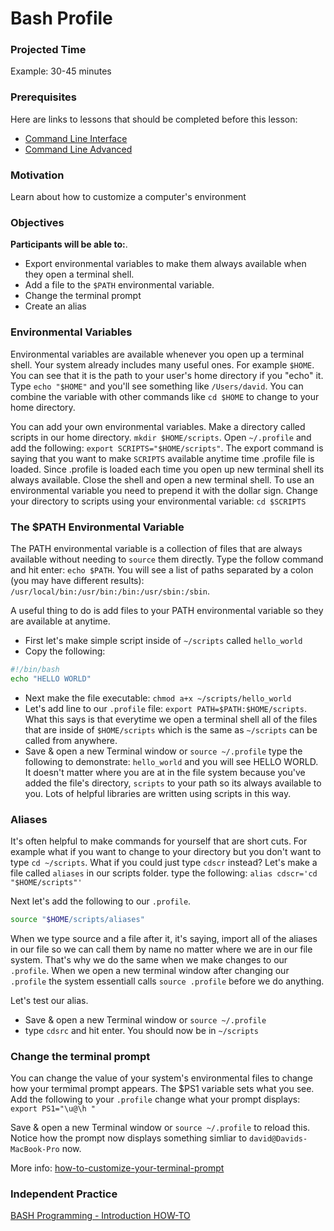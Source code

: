 # Bash Profile

### Projected Time

Example: 30-45 minutes

### Prerequisites

Here are links to lessons that should be completed before this lesson:

- [Command Line Interface](command-line/command-line-inteface.md)
- [Command Line Advanced](command-line/command-line-advanced.md)

### Motivation

Learn about how to customize a computer's environment 

### Objectives

**Participants will be able to:**.
- Export environmental variables to make them always available when they open a terminal shell.
- Add a file to the `$PATH` environmental variable.
- Change the terminal prompt
- Create an alias 


### Environmental Variables
Environmental variables are available whenever you open up a terminal shell. Your system
already includes many useful ones. For example `$HOME`. You can see that it is the path to 
your user's home directory if you "echo" it. Type `echo "$HOME"` and you'll see something like `/Users/david`. 
You can combine the variable with other commands like `cd $HOME` to change to your home directory. 

You can add your own environmental variables. 
Make a directory called scripts in our home directory. `mkdir $HOME/scripts`. 
Open `~/.profile` and add the following: `export SCRIPTS="$HOME/scripts"`. 
The export command is saying that you want to make `SCRIPTS` available anytime time .profile file is loaded. Since
.profile is loaded each time you open up new terminal shell its always available.
Close the shell and open a new terminal shell. 
To use an environmental variable you need to  prepend it with the dollar sign. 
Change your directory to scripts using your environmental variable: `cd $SCRIPTS`

### The $PATH Environmental Variable

The PATH environmental variable is a collection of files that are always available without needing to `source`
them directly. Type the follow command and hit enter: `echo $PATH`.
You will see a list of paths separated by a colon (you may have different results):
`/usr/local/bin:/usr/bin:/bin:/usr/sbin:/sbin`. 

A useful thing to do is add files to your PATH environmental variable so they are available at anytime.
- First let's make simple script inside of `~/scripts` called `hello_world`
- Copy the following:
```bash
#!/bin/bash
echo "HELLO WORLD"
```
- Next make the file executable: `chmod a+x ~/scripts/hello_world`
- Let's add line to our `.profile` file: `export PATH=$PATH:$HOME/scripts`. What this says is that everytime we open
a terminal shell all of the files that are inside of `$HOME/scripts` which is the same as `~/scripts` can be called
from anywhere. 
- Save & open a new Terminal window or `source ~/.profile`
type the following to demonstrate: `hello_world` and you will see HELLO WORLD. It doesn't matter where you are at in
the file system because you've added the file's directory, `scripts` to your path so its always available to you. Lots
of helpful libraries are written using scripts in this way.

### Aliases

It's often helpful to make commands for yourself that are short cuts. For example what if you want to change to
your directory but you don't want to type `cd ~/scripts`. What if you could just type `cdscr` instead? Let's make a file
called `aliases` in our scripts folder. 
type the following:
`alias cdscr='cd "$HOME/scripts"'`

Next let's add the following to our `.profile`. 
```bash
source "$HOME/scripts/aliases"
```
When we type source and a file after it, it's saying, import all of the aliases in our file so we can call them
by name no matter where we are in our file system. That's why we do the same when we make changes to our `.profile`. 
When we open a new terminal window after changing our `.profile` the system essentiall calls `source .profile` before
we do anything. 

Let's test our alias.
- Save & open a new Terminal window or `source ~/.profile` 
- type `cdsrc` and hit enter. You should now be in `~/scripts`


### Change the terminal prompt
You can change the value of your system's environmental files to change how your termimal prompt appears.
The $PS1 variable sets what you see. 
Add the following to your `.profile` change what your prompt displays: `export PS1="\u@\h "`

Save & open a new Terminal window or `source ~/.profile` to reload this. Notice how the prompt now displays 
something simliar to `david@Davids-MacBook-Pro` now.

More info: [how-to-customize-your-terminal-prompt](http://osxdaily.com/2006/12/11/how-to-customize-your-terminal-prompt/)


### Independent Practice
[BASH Programming - Introduction HOW-TO](http://tldp.org/HOWTO/Bash-Prog-Intro-HOWTO.html)

